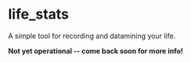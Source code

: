 # life_stats

A simple tool for recording and datamining your life. 

**Not yet operational -- come back soon for more info!**

